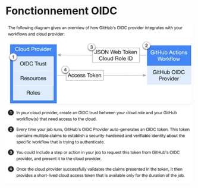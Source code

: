 # Fonctionnement OIDC

![image](https://github.com/nyckosleducmanage/runnerlocal/blob/main/oidc/oidc.png)
